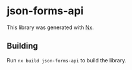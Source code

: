 # json-forms-api

This library was generated with [Nx](https://nx.dev).

## Building

Run `nx build json-forms-api` to build the library.

